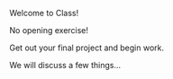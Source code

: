 Welcome to Class!

No opening exercise!

Get out your final project and begin work.

We will discuss a few things...
